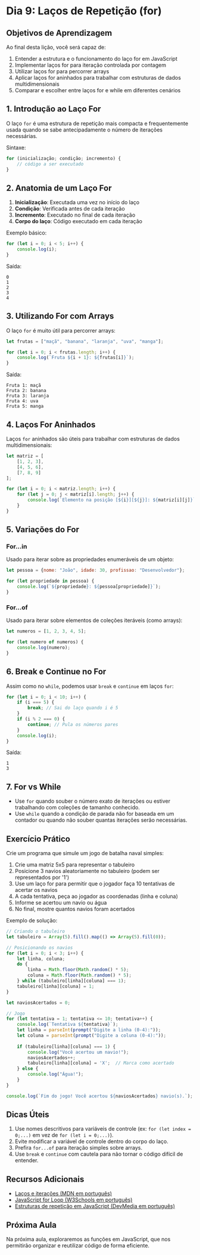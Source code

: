# Dia 9: Laços de Repetição (for)

## Objetivos de Aprendizagem
Ao final desta lição, você será capaz de:
1. Entender a estrutura e o funcionamento do laço for em JavaScript
2. Implementar laços for para iteração controlada por contagem
3. Utilizar laços for para percorrer arrays
4. Aplicar laços for aninhados para trabalhar com estruturas de dados multidimensionais
5. Comparar e escolher entre laços for e while em diferentes cenários

## 1. Introdução ao Laço For

O laço `for` é uma estrutura de repetição mais compacta e frequentemente usada quando se sabe antecipadamente o número de iterações necessárias.

Sintaxe:
```javascript
for (inicialização; condição; incremento) {
    // código a ser executado
}
```

## 2. Anatomia de um Laço For

1. **Inicialização**: Executada uma vez no início do laço
2. **Condição**: Verificada antes de cada iteração
3. **Incremento**: Executado no final de cada iteração
4. **Corpo do laço**: Código executado em cada iteração

Exemplo básico:
```javascript
for (let i = 0; i < 5; i++) {
    console.log(i);
}
```
Saída:
```
0
1
2
3
4
```

## 3. Utilizando For com Arrays

O laço `for` é muito útil para percorrer arrays:

```javascript
let frutas = ["maçã", "banana", "laranja", "uva", "manga"];

for (let i = 0; i < frutas.length; i++) {
    console.log(`Fruta ${i + 1}: ${frutas[i]}`);
}
```
Saída:
```
Fruta 1: maçã
Fruta 2: banana
Fruta 3: laranja
Fruta 4: uva
Fruta 5: manga
```

## 4. Laços For Aninhados

Laços `for` aninhados são úteis para trabalhar com estruturas de dados multidimensionais:

```javascript
let matriz = [
    [1, 2, 3],
    [4, 5, 6],
    [7, 8, 9]
];

for (let i = 0; i < matriz.length; i++) {
    for (let j = 0; j < matriz[i].length; j++) {
        console.log(`Elemento na posição [${i}][${j}]: ${matriz[i][j]}`);
    }
}
```

## 5. Variações do For

### For...in
Usado para iterar sobre as propriedades enumeráveis de um objeto:

```javascript
let pessoa = {nome: "João", idade: 30, profissao: "Desenvolvedor"};

for (let propriedade in pessoa) {
    console.log(`${propriedade}: ${pessoa[propriedade]}`);
}
```

### For...of
Usado para iterar sobre elementos de coleções iteráveis (como arrays):

```javascript
let numeros = [1, 2, 3, 4, 5];

for (let numero of numeros) {
    console.log(numero);
}
```

## 6. Break e Continue no For

Assim como no `while`, podemos usar `break` e `continue` em laços `for`:

```javascript
for (let i = 0; i < 10; i++) {
    if (i === 5) {
        break; // Sai do laço quando i é 5
    }
    if (i % 2 === 0) {
        continue; // Pula os números pares
    }
    console.log(i);
}
```
Saída:
```
1
3
```

## 7. For vs While

- Use `for` quando souber o número exato de iterações ou estiver trabalhando com coleções de tamanho conhecido.
- Use `while` quando a condição de parada não for baseada em um contador ou quando não souber quantas iterações serão necessárias.

## Exercício Prático

Crie um programa que simule um jogo de batalha naval simples:
1. Crie uma matriz 5x5 para representar o tabuleiro
2. Posicione 3 navios aleatoriamente no tabuleiro (podem ser representados por '1')
3. Use um laço for para permitir que o jogador faça 10 tentativas de acertar os navios
4. A cada tentativa, peça ao jogador as coordenadas (linha e coluna)
5. Informe se acertou um navio ou água
6. No final, mostre quantos navios foram acertados

Exemplo de solução:

```javascript
// Criando o tabuleiro
let tabuleiro = Array(5).fill().map(() => Array(5).fill(0));

// Posicionando os navios
for (let i = 0; i < 3; i++) {
    let linha, coluna;
    do {
        linha = Math.floor(Math.random() * 5);
        coluna = Math.floor(Math.random() * 5);
    } while (tabuleiro[linha][coluna] === 1);
    tabuleiro[linha][coluna] = 1;
}

let naviosAcertados = 0;

// Jogo
for (let tentativa = 1; tentativa <= 10; tentativa++) {
    console.log(`Tentativa ${tentativa}`);
    let linha = parseInt(prompt("Digite a linha (0-4):"));
    let coluna = parseInt(prompt("Digite a coluna (0-4):"));
    
    if (tabuleiro[linha][coluna] === 1) {
        console.log("Você acertou um navio!");
        naviosAcertados++;
        tabuleiro[linha][coluna] = 'X';  // Marca como acertado
    } else {
        console.log("Água!");
    }
}

console.log(`Fim do jogo! Você acertou ${naviosAcertados} navio(s).`);
```

## Dicas Úteis

1. Use nomes descritivos para variáveis de controle (ex: `for (let index = 0;...)` em vez de `for (let i = 0;...)`).
2. Evite modificar a variável de controle dentro do corpo do laço.
3. Prefira `for...of` para iteração simples sobre arrays.
4. Use `break` e `continue` com cautela para não tornar o código difícil de entender.

## Recursos Adicionais

- [Laços e iterações (MDN em português)](https://developer.mozilla.org/pt-BR/docs/Web/JavaScript/Guide/Loops_and_iteration#for_statement)
- [JavaScript for Loop (W3Schools em português)](https://www.w3schools.com/js/js_loop_for.asp)
- [Estruturas de repetição em JavaScript (DevMedia em português)](https://www.devmedia.com.br/javascript-estruturas-de-repeticao/41018)

## Próxima Aula

Na próxima aula, exploraremos as funções em JavaScript, que nos permitirão organizar e reutilizar código de forma eficiente.

